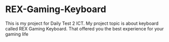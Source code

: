 # REX-Gaming-Keyboard
This is my project for Daily Test 2 ICT. My project topic is about keyboard called REX Gaming Keyboard. That offered you the best experience for your gaming life

